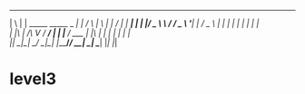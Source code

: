  _   _                     _        _    _   _    ____ _____ _____ 
| \ | | _____   _____ _ __| |      / \  | \ | |  / ___|_   _|  ___|
|  \| |/ _ \ \ / / _ \ '__| |     / _ \ |  \| | | |     | | | |_   
| |\  |  __/\ V /  __/ |  | |___ / ___ \| |\  | | |___  | | |  _|  
|_| \_|\___| \_/ \___|_|  |_____/_/   \_\_| \_|  \____| |_| |_|    

# level3
